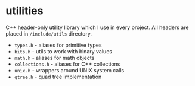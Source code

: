# utilities

C++ header-only utility library which I use in every project. All headers are placed in `/include/utils` directory.

 * `types.h` - aliases for primitive types
 * `bits.h` - utils to work with binary values
 * `math.h` - aliases for math objects
 * `collections.h` - aliases for C++ collections
 * `unix.h` - wrappers around UNIX system calls
 * `qtree.h` - quad tree implementation

